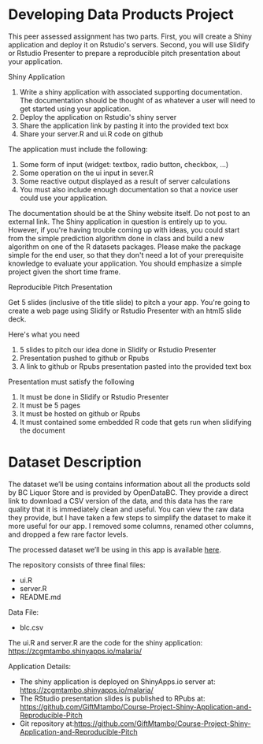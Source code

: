# Developing Data Products Project

This peer assessed assignment has two parts. First, you will create a Shiny application and deploy it on Rstudio's servers. Second, you will use Slidify or Rstudio Presenter to prepare a reproducible pitch presentation about your application.

Shiny Application

1. Write a shiny application with associated supporting documentation. The documentation should be thought of as whatever a user will need to get started using your application.
2. Deploy the application on Rstudio's shiny server
3. Share the application link by pasting it into the provided text box
4. Share your server.R and ui.R code on github

The application must include the following:

1. Some form of input (widget: textbox, radio button, checkbox, ...)
2. Some operation on the ui input in sever.R
3. Some reactive output displayed as a result of server calculations
4. You must also include enough documentation so that a novice user could use your application.

The documentation should be at the Shiny website itself. Do not post to an external link.
The Shiny application in question is entirely up to you. However, if you're having trouble coming up with ideas, you could start from the simple prediction algorithm done in class and build a new algorithm on one of the R datasets packages. Please make the package simple for the end user, so that they don't need a lot of your prerequisite knowledge to evaluate your application. You should emphasize a simple project given the short time frame.

Reproducible Pitch Presentation

Get 5 slides (inclusive of the title slide) to pitch a your app. You're going to create a web page using Slidify or Rstudio Presenter with an html5 slide deck.

Here's what you need

1. 5 slides to pitch our idea done in Slidify or Rstudio Presenter
2. Presentation pushed to github or Rpubs
3. A link to github or Rpubs presentation pasted into the provided text box

Presentation must satisfy the following

1. It must be done in Slidify or Rstudio Presenter
2. It must be 5 pages
3. It must be hosted on github or Rpubs
4. It must contained some embedded R code that gets run when slidifying the document

# Dataset Description

The dataset we’ll be using contains information about all the products sold by BC Liquor Store and is provided by OpenDataBC. They provide a direct link to download a CSV version of the data, and this data has the rare quality that it is immediately clean and useful. You can view the raw data they provide, but I have taken a few steps to simplify the dataset to make it more useful for our app. I removed some columns, renamed other columns, and dropped a few rare factor levels.

The processed dataset we’ll be using in this app is available [here](https://deanattali.com/files/bcl-data.csv).

The repository consists of three final files:
* ui.R
* server.R
* README.md

Data File: 
* blc.csv

The ui.R and server.R are the code for the shiny application:  https://zcgmtambo.shinyapps.io/malaria/

Application Details:
* The shiny application is deployed on ShinyApps.io server at:  https://zcgmtambo.shinyapps.io/malaria/
* The RStudio presentation slides is published to RPubs at: https://github.com/GiftMtambo/Course-Project-Shiny-Application-and-Reproducible-Pitch
* Git repository at:https://github.com/GiftMtambo/Course-Project-Shiny-Application-and-Reproducible-Pitch
